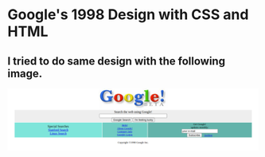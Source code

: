 # Google's 1998 Design with CSS and HTML

## I tried to do same design with the following image.

<img src="https://raw.githubusercontent.com/Kodluyoruz/taskforce/main/css/cssodev3/figures/googlehomepage.png"
     alt="Google 1998"
     style="float: left; margin-right: 10px;" />
